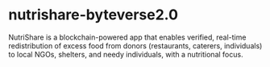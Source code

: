 # nutrishare-byteverse2.0
NutriShare is a blockchain-powered app that enables verified, real-time redistribution of excess food from donors (restaurants, caterers, individuals) to local NGOs, shelters, and needy individuals, with a nutritional focus.

